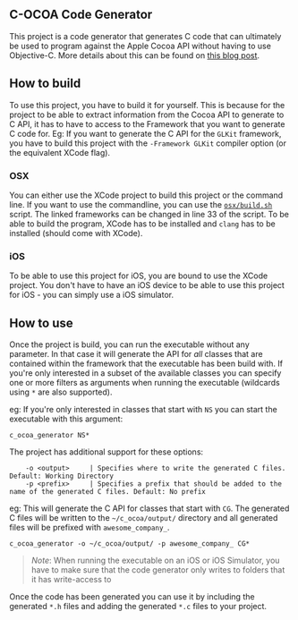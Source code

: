 ## C-OCOA Code Generator ##
This project is a code generator that generates C code that can ultimately be used to program against the Apple Cocoa API without having to use Objective-C.
More details about this can be found on [this blog post](https://felixk15.github.io/posts/c_ocoa/).

## How to build ##
To use this project, you have to build it for yourself. This is because for the project to be able to extract information from the Cocoa API to generate to C API, it has to have to access to the Framework that you want to generate C code for. Eg: If you want to generate the C API for the `GLKit` framework, you have to build this project with the `-Framework GLKit` compiler option (or the equivalent XCode flag).

### OSX ###
You can either use the XCode project to build this project or the command line.
If you want to use the commandline, you can use the [`osx/build.sh`](osx/build.sh) script. The linked frameworks can be changed in line 33 of the script. To be able to build the program, XCode has to be installed and `clang` has to be installed (should come with XCode).

### iOS ###
To be able to use this project for iOS, you are bound to use the XCode project. You don't have to have an iOS device to be able to use this project for iOS - you can simply use a iOS simulator.

## How to use ##
Once the project is build, you can run the executable without any parameter. In that case it will generate the API for *all* classes that are contained within the framework that the executable has been build with. If you're only interested in a subset of the available classes you can specify one or more filters as arguments when running the executable (wildcards using `*` are also supported).

eg: If you're only interested in classes that start with `NS` you can start the executable with this argument:

`c_ocoa_generator NS*`

The project has additional support for these options:
```
    -o <output>     | Specifies where to write the generated C files. Default: Working Directory
    -p <prefix>     | Specifies a prefix that should be added to the name of the generated C files. Default: No prefix
```

eg: This will generate the C API for classes that start with `CG`. The generated C files will be written to the `~/c_ocoa/output/` directory and all generated files will be prefixed with `awesome_company_`.

`c_ocoa_generator -o ~/c_ocoa/output/ -p awesome_company_ CG*`

> *Note*: When running the executable on an iOS or iOS Simulator, you have to make sure that the code generator only writes to folders that it has write-access to

Once the code has been generated you can use it by including the generated `*.h` files and adding the generated `*.c` files to your project.